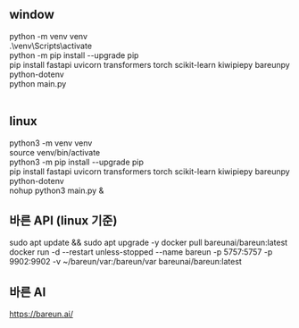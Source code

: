 ## window
python -m venv venv <br>
.\venv\Scripts\activate <br>
python -m pip install --upgrade pip <br>
pip install fastapi uvicorn transformers torch scikit-learn kiwipiepy bareunpy python-dotenv <br>
python main.py
<br><br>

## linux
python3 -m venv venv <br>
source venv/bin/activate <br>
python3 -m pip install --upgrade pip <br>
pip install fastapi uvicorn transformers torch scikit-learn kiwipiepy bareunpy python-dotenv <br>
nohup python3 main.py & 


## 바른 API (linux 기준)
sudo apt update && sudo apt upgrade -y
docker pull bareunai/bareun:latest
docker run -d --restart unless-stopped --name bareun -p 5757:5757 -p 9902:9902 -v ~/bareun/var:/bareun/var bareunai/bareun:latest


## 바른 AI
https://bareun.ai/
